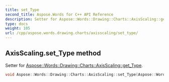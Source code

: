 ```yaml
---
title: set_Type
second_title: Aspose.Words for C++ API Reference
description: Setter for Aspose::Words::Drawing::Charts::AxisScaling::get_Type. 
type: docs
weight: 105
url: /cpp/aspose.words.drawing.charts/axisscaling/set_type/
---
```

## AxisScaling.set_Type method


Setter for [Aspose::Words::Drawing::Charts::AxisScaling::get_Type](../get_type/).

```cpp
void Aspose::Words::Drawing::Charts::AxisScaling::set_Type(Aspose::Words::Drawing::Charts::AxisScaleType value)
```

